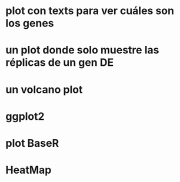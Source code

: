 # plot con texts para ver cuáles son los genes
# un plot donde solo muestre las réplicas de un gen DE
# un volcano plot 
# ggplot2
# plot BaseR
# HeatMap
